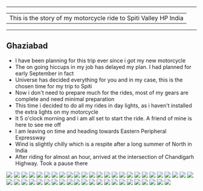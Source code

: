 
---

| |
| :--- |
| This is the story of my motorcycle ride to Spiti Valley HP India|

---

##  Ghaziabad
*	I have been planning for this trip ever since i got my new motorcycle 
*	The on going hiccups in my job has delayed my plan. I had planned for early September in fact
* 	Universe has decided everything for you and in my case, this is the chosen time for my trip to Spiti
*	Now i don't need to prepare much for the rides, most of my gears are complete and need minimal preparation 
*	This time i decided to do all my rides in day lights, as i haven't installed the extra lights on my motorcycle
*	It 5 o'clock morning and i am all set to start the ride. A friend of mine is here to see me off
*	I am leaving on time and heading towards Eastern Peripheral Expressway
*	Wind is slightly chilly which is a respite after a long summer of North in India
* 	After riding for almost an hour, arrived at the intersection of Chandigarh Highway. Took a pause there

![](https://github.com/inbravo/travel/raw/master/september-2019/images/IMG_20190928_062313.jpg)
![](https://github.com/inbravo/travel/raw/master/september-2019/images/IMG_20190928_083247.jpg)
![](https://github.com/inbravo/travel/raw/master/september-2019/images/IMG_20190928_140706.jpg)
![](https://github.com/inbravo/travel/raw/master/september-2019/images/IMG_20190928_151939.jpg)
![](https://github.com/inbravo/travel/raw/master/september-2019/images/IMG_20190928_160004.jpg)
![](https://github.com/inbravo/travel/raw/master/september-2019/images/IMG_20190929_141617.jpg)
![](https://github.com/inbravo/travel/raw/master/september-2019/images/IMG_20190929_144924.jpg)
![](https://github.com/inbravo/travel/raw/master/september-2019/images/IMG_20190929_154229.jpg)
![](https://github.com/inbravo/travel/raw/master/september-2019/images/IMG_20190929_170354.jpg)
![](https://github.com/inbravo/travel/raw/master/september-2019/images/IMG_20190929_211704.jpg)
![](https://github.com/inbravo/travel/raw/master/september-2019/images/IMG_20191001_031906.jpg)
![](https://github.com/inbravo/travel/raw/master/september-2019/images/IMG_20190930_104836.jpg)
![](https://github.com/inbravo/travel/raw/master/september-2019/images/IMG_20190930_105214.jpg)
![](https://github.com/inbravo/travel/raw/master/september-2019/images/IMG_20190930_112741.jpg)
![](https://github.com/inbravo/travel/raw/master/september-2019/images/IMG_20190930_112852.jpg)
![](https://github.com/inbravo/travel/raw/master/september-2019/images/IMG_20190930_120415.jpg)
![](https://github.com/inbravo/travel/raw/master/september-2019/images/IMG_20190930_123731.jpg)
![](https://github.com/inbravo/travel/raw/master/september-2019/images/IMG_20190930_144851.jpg)
![](https://github.com/inbravo/travel/raw/master/september-2019/images/IMG_20190930_150834.jpg)
![](https://github.com/inbravo/travel/raw/master/september-2019/images/IMG_20191001_031412.jpg)
![](https://github.com/inbravo/travel/raw/master/september-2019/images/IMG_20190930_155955.jpg)
![](https://github.com/inbravo/travel/raw/master/september-2019/images/IMG_20190930_162019.jpg)
![](https://github.com/inbravo/travel/raw/master/september-2019/images/IMG_20191001_092740.jpg)
![](https://github.com/inbravo/travel/raw/master/september-2019/images/IMG_20191001_094321.jpg)
![](https://github.com/inbravo/travel/raw/master/september-2019/images/IMG_20191004_151006.jpg)
![](https://github.com/inbravo/travel/raw/master/september-2019/images/IMG_20191001_095010.jpg)
![](https://github.com/inbravo/travel/raw/master/september-2019/images/IMG_20191001_095308.jpg)
![](https://github.com/inbravo/travel/raw/master/september-2019/images/IMG_20191001_103626.jpg)
![](https://github.com/inbravo/travel/raw/master/september-2019/images/IMG_20191001_104457.jpg)
![](https://github.com/inbravo/travel/raw/master/september-2019/images/IMG_20191001_113011.jpg)
![](https://github.com/inbravo/travel/raw/master/september-2019/images/IMG_20191001_121315.jpg)
![](https://github.com/inbravo/travel/raw/master/september-2019/images/IMG_20191001_121439.jpg)
![](https://github.com/inbravo/travel/raw/master/september-2019/images/IMG_20191001_132601.jpg)
![](https://github.com/inbravo/travel/raw/master/september-2019/images/IMG_20191001_140534.jpg)
![](https://github.com/inbravo/travel/raw/master/september-2019/images/IMG_20191001_150145.jpg)
![](https://github.com/inbravo/travel/raw/master/september-2019/images/IMG_20191001_195925.jpg)
![](https://github.com/inbravo/travel/raw/master/september-2019/images/IMG_20191001_160240.jpg)
![](https://github.com/inbravo/travel/raw/master/september-2019/images/IMG_20191001_161614.jpg)
![](https://github.com/inbravo/travel/raw/master/september-2019/images/IMG_20191011_190433.jpg)
![](https://github.com/inbravo/travel/raw/master/september-2019/images/IMG_20191002_095552.jpg)
![](https://github.com/inbravo/travel/raw/master/september-2019/images/IMG_20191002_114845.jpg)
![](https://github.com/inbravo/travel/raw/master/september-2019/images/IMG_20191002_125348.jpg)
![](https://github.com/inbravo/travel/raw/master/september-2019/images/IMG_20191002_131348.jpg)
![](https://github.com/inbravo/travel/raw/master/september-2019/images/IMG_20191002_135621.jpg)
![](https://github.com/inbravo/travel/raw/master/september-2019/images/IMG_20191002_141201.jpg)
![](https://github.com/inbravo/travel/raw/master/september-2019/images/IMG_20191002_152246.jpg)
![](https://github.com/inbravo/travel/raw/master/september-2019/images/IMG_20191002_193113.jpg)